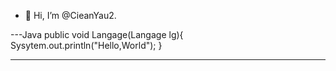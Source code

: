 - 👋 Hi, I’m @CieanYau2.

---Java
  public void Langage(Langage lg){
      Sysytem.out.println("Hello,World");
  }
  
---
